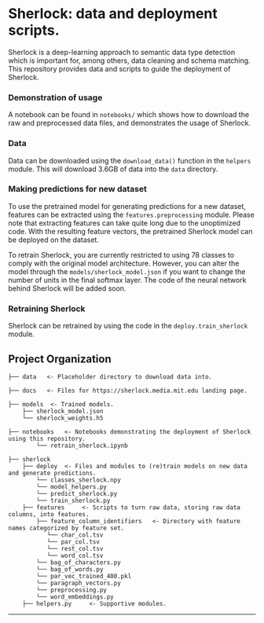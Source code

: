 # Sherlock: data and deployment scripts.

Sherlock is a deep-learning approach to semantic data type detection which is important for, among others, data cleaning and schema matching. This repository provides data and scripts to guide the deployment of Sherlock.


### Demonstration of usage
A notebook can be found in `notebooks/` which shows how to download the raw and preprocessed data files, and demonstrates the usage of Sherlock.


### Data
Data can be downloaded using the `download_data()` function in the `helpers` module.
This will download 3.6GB of data into the `data` directory.


### Making predictions for new dataset
To use the pretrained model for generating predictions for a new dataset, features can be extracted using the `features.preprocessing` module. Please note that extracting features can take quite long due to the unoptimized code.
With the resulting feature vectors, the pretrained Sherlock model can be deployed on the dataset.

To retrain Sherlock, you are currently restricted to using 78 classes to comply with the original model architecture.
However, you can alter the model through the `models/sherlock_model.json` if you want to change the number of units in the final softmax layer. The code of the neural network behind Sherlock will be added soon.


### Retraining Sherlock
Sherlock can be retrained by using the code in the `deploy.train_sherlock` module.



## Project Organization
    ├── data   <- Placeholder directory to download data into.

    ├── docs   <- Files for https://sherlock.media.mit.edu landing page.

    ├── models  <- Trained models.
        ├── sherlock_model.json
        └── sherlock_weights.h5

    ├── notebooks   <- Notebooks demonstrating the deployment of Sherlock using this repository.
            └── retrain_sherlock.ipynb

    ├── sherlock
        ├── deploy  <- Files and modules to (re)train models on new data and generate predictions.
            └── classes_sherlock.npy
            └── model_helpers.py
            └── predict_sherlock.py
            └── train_sherlock.py
        ├── features     <- Scripts to turn raw data, storing raw data columns, into features.
            ├── feature_column_identifiers   <- Directory with feature names categorized by feature set.
               └── char_col.tsv
               └── par_col.tsv
               └── rest_col.tsv
               └── word_col.tsv
            └── bag_of_characters.py
            └── bag_of_words.py
            └── par_vec_trained_400.pkl
            └── paragraph_vectors.py
            └── preprocessing.py
            └── word_embeddings.py
        ├── helpers.py     <- Supportive modules.

------------
